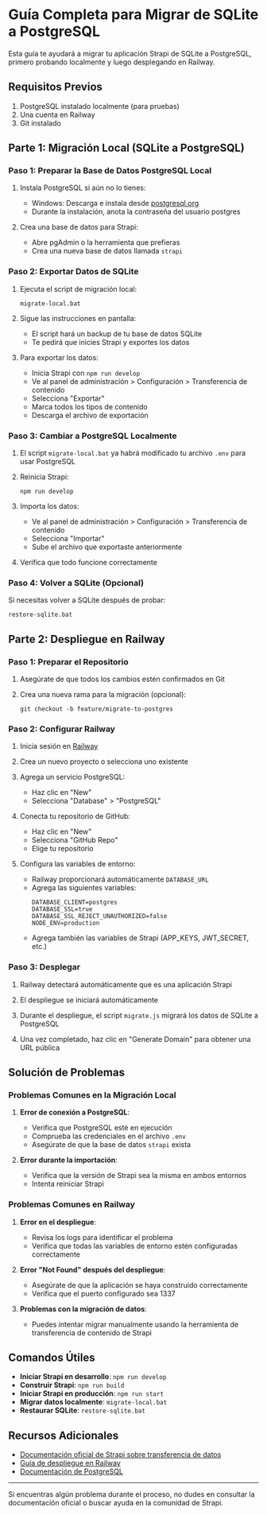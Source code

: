 # Guía Completa para Migrar de SQLite a PostgreSQL

Esta guía te ayudará a migrar tu aplicación Strapi de SQLite a PostgreSQL, primero probando localmente y luego desplegando en Railway.

## Requisitos Previos

1. PostgreSQL instalado localmente (para pruebas)
2. Una cuenta en Railway
3. Git instalado

## Parte 1: Migración Local (SQLite a PostgreSQL)

### Paso 1: Preparar la Base de Datos PostgreSQL Local

1. Instala PostgreSQL si aún no lo tienes:
   - Windows: Descarga e instala desde [postgresql.org](https://www.postgresql.org/download/windows/)
   - Durante la instalación, anota la contraseña del usuario postgres

2. Crea una base de datos para Strapi:
   - Abre pgAdmin o la herramienta que prefieras
   - Crea una nueva base de datos llamada `strapi`

### Paso 2: Exportar Datos de SQLite

1. Ejecuta el script de migración local:
   ```
   migrate-local.bat
   ```

2. Sigue las instrucciones en pantalla:
   - El script hará un backup de tu base de datos SQLite
   - Te pedirá que inicies Strapi y exportes los datos

3. Para exportar los datos:
   - Inicia Strapi con `npm run develop`
   - Ve al panel de administración > Configuración > Transferencia de contenido
   - Selecciona "Exportar"
   - Marca todos los tipos de contenido
   - Descarga el archivo de exportación

### Paso 3: Cambiar a PostgreSQL Localmente

1. El script `migrate-local.bat` ya habrá modificado tu archivo `.env` para usar PostgreSQL

2. Reinicia Strapi:
   ```
   npm run develop
   ```

3. Importa los datos:
   - Ve al panel de administración > Configuración > Transferencia de contenido
   - Selecciona "Importar"
   - Sube el archivo que exportaste anteriormente

4. Verifica que todo funcione correctamente

### Paso 4: Volver a SQLite (Opcional)

Si necesitas volver a SQLite después de probar:

```
restore-sqlite.bat
```

## Parte 2: Despliegue en Railway

### Paso 1: Preparar el Repositorio

1. Asegúrate de que todos los cambios estén confirmados en Git

2. Crea una nueva rama para la migración (opcional):
   ```
   git checkout -b feature/migrate-to-postgres
   ```

### Paso 2: Configurar Railway

1. Inicia sesión en [Railway](https://railway.app/)

2. Crea un nuevo proyecto o selecciona uno existente

3. Agrega un servicio PostgreSQL:
   - Haz clic en "New"
   - Selecciona "Database" > "PostgreSQL"

4. Conecta tu repositorio de GitHub:
   - Haz clic en "New"
   - Selecciona "GitHub Repo"
   - Elige tu repositorio

5. Configura las variables de entorno:
   - Railway proporcionará automáticamente `DATABASE_URL`
   - Agrega las siguientes variables:
     ```
     DATABASE_CLIENT=postgres
     DATABASE_SSL=true
     DATABASE_SSL_REJECT_UNAUTHORIZED=false
     NODE_ENV=production
     ```
   - Agrega también las variables de Strapi (APP_KEYS, JWT_SECRET, etc.)

### Paso 3: Desplegar

1. Railway detectará automáticamente que es una aplicación Strapi

2. El despliegue se iniciará automáticamente

3. Durante el despliegue, el script `migrate.js` migrará los datos de SQLite a PostgreSQL

4. Una vez completado, haz clic en "Generate Domain" para obtener una URL pública

## Solución de Problemas

### Problemas Comunes en la Migración Local

1. **Error de conexión a PostgreSQL**:
   - Verifica que PostgreSQL esté en ejecución
   - Comprueba las credenciales en el archivo `.env`
   - Asegúrate de que la base de datos `strapi` exista

2. **Error durante la importación**:
   - Verifica que la versión de Strapi sea la misma en ambos entornos
   - Intenta reiniciar Strapi

### Problemas Comunes en Railway

1. **Error en el despliegue**:
   - Revisa los logs para identificar el problema
   - Verifica que todas las variables de entorno estén configuradas correctamente

2. **Error "Not Found" después del despliegue**:
   - Asegúrate de que la aplicación se haya construido correctamente
   - Verifica que el puerto configurado sea 1337

3. **Problemas con la migración de datos**:
   - Puedes intentar migrar manualmente usando la herramienta de transferencia de contenido de Strapi

## Comandos Útiles

- **Iniciar Strapi en desarrollo**: `npm run develop`
- **Construir Strapi**: `npm run build`
- **Iniciar Strapi en producción**: `npm run start`
- **Migrar datos localmente**: `migrate-local.bat`
- **Restaurar SQLite**: `restore-sqlite.bat`

## Recursos Adicionales

- [Documentación oficial de Strapi sobre transferencia de datos](https://docs.strapi.io/dev-docs/data-management/transfer)
- [Guía de despliegue en Railway](https://docs.strapi.io/dev-docs/deployment/railway)
- [Documentación de PostgreSQL](https://www.postgresql.org/docs/)

---

Si encuentras algún problema durante el proceso, no dudes en consultar la documentación oficial o buscar ayuda en la comunidad de Strapi.